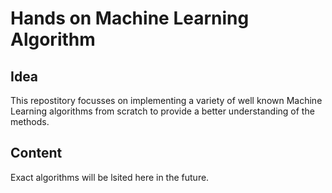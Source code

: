 # Hands on Machine Learning Algorithm

## Idea
This repostitory focusses on implementing a variety of well known Machine Learning algorithms from scratch to provide a better understanding of the methods.

## Content
Exact algorithms will be lsited here in the future.
